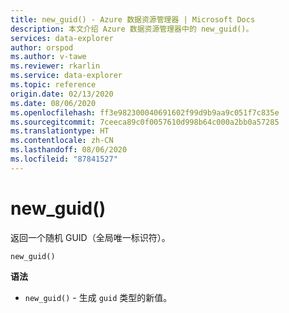 ```yaml
---
title: new_guid() - Azure 数据资源管理器 | Microsoft Docs
description: 本文介绍 Azure 数据资源管理器中的 new_guid()。
services: data-explorer
author: orspod
ms.author: v-tawe
ms.reviewer: rkarlin
ms.service: data-explorer
ms.topic: reference
origin.date: 02/13/2020
ms.date: 08/06/2020
ms.openlocfilehash: ff3e982300040691602f99d9b9aa9c051f7c835e
ms.sourcegitcommit: 7ceeca89c0f0057610d998b64c000a2bb0a57285
ms.translationtype: HT
ms.contentlocale: zh-CN
ms.lasthandoff: 08/06/2020
ms.locfileid: "87841527"
---
```

# <a name="new_guid"></a>new_guid()

返回一个随机 GUID（全局唯一标识符）。

```kusto
new_guid()
```

**语法**

* `new_guid()` - 生成 `guid` 类型的新值。